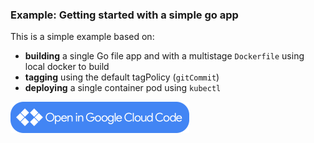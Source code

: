 ### Example: Getting started with a simple go app

This is a simple example based on:

* **building** a single Go file app and with a multistage `Dockerfile` using local docker to build
* **tagging** using the default tagPolicy (`gitCommit`)
* **deploying** a single container pod using `kubectl`

<a href="vscode://googlecloudtools.cloudcode/shell?repo=https://github.com/GoogleContainerTools/skaffold.git&subpath=/examples/getting-started"><img width="286" height="50" src="/docs/static/images/open-cloud-code.png"></a>

